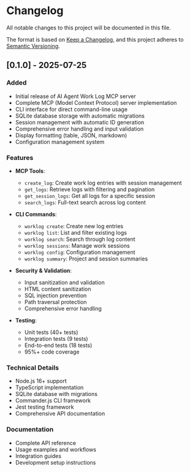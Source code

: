 # Changelog

All notable changes to this project will be documented in this file.

The format is based on [Keep a Changelog](https://keepachangelog.com/en/1.0.0/),
and this project adheres to [Semantic Versioning](https://semver.org/spec/v2.0.0.html).

## [0.1.0] - 2025-07-25

### Added
- Initial release of AI Agent Work Log MCP server
- Complete MCP (Model Context Protocol) server implementation
- CLI interface for direct command-line usage
- SQLite database storage with automatic migrations
- Session management with automatic ID generation
- Comprehensive error handling and input validation
- Display formatting (table, JSON, markdown)
- Configuration management system

### Features
- **MCP Tools**:
  - `create_log`: Create work log entries with session management
  - `get_logs`: Retrieve logs with filtering and pagination
  - `get_session_logs`: Get all logs for a specific session
  - `search_logs`: Full-text search across log content

- **CLI Commands**:
  - `worklog create`: Create new log entries
  - `worklog list`: List and filter existing logs
  - `worklog search`: Search through log content
  - `worklog sessions`: Manage work sessions
  - `worklog config`: Configuration management
  - `worklog summary`: Project and session summaries

- **Security & Validation**:
  - Input sanitization and validation
  - HTML content sanitization
  - SQL injection prevention
  - Path traversal protection
  - Comprehensive error handling

- **Testing**:
  - Unit tests (40+ tests)
  - Integration tests (9 tests)
  - End-to-end tests (18 tests)
  - 95%+ code coverage

### Technical Details
- Node.js 16+ support
- TypeScript implementation
- SQLite database with migrations
- Commander.js CLI framework
- Jest testing framework
- Comprehensive API documentation

### Documentation
- Complete API reference
- Usage examples and workflows
- Integration guides
- Development setup instructions